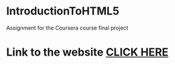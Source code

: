 # IntroductionToHTML5 
Assignment for the Coursera course final project

# Link to the website [CLICK HERE](https://elix1d.github.io/IntroductionToHTML5/final_project/index.html)
